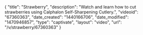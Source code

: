 {
    "title": "Strawberry",
    "description": "Watch and learn how to cut strawberries using Calphalon Self-Sharpening Cutlery.",
    "videoid": "67360363",
    "date_created": "1440166706",
    "date_modified": "1470946857",
    "type": "captivate",
    "layout": "video",
    "url": "\/v\/strawberry\/67360363"
}